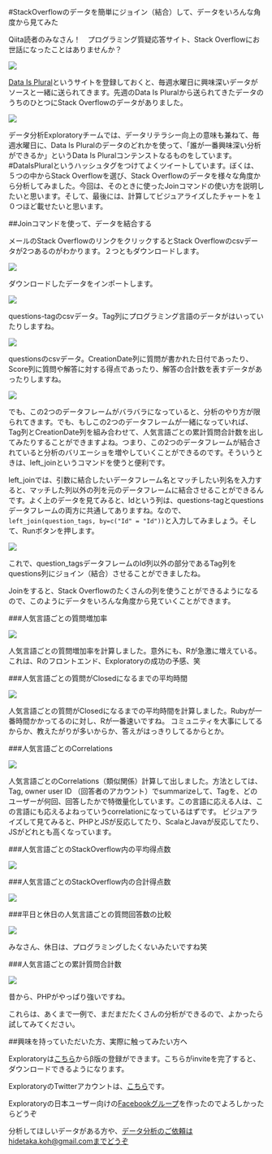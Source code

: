 #StackOverflowのデータを簡単にジョイン（結合）して、データをいろんな角度から見てみた

Qiita読者のみなさん！　プログラミング質疑応答サイト、Stack Overflowにお世話になったことはありませんか？

![](images/overview-stackoverflow.png)



[Data Is Plural](https://tinyletter.com/data-is-plural)というサイトを登録しておくと、毎週水曜日に興味深いデータがソースと一緒に送られてきます。先週のData Is Pluralから送られてきたデータのうちのひとつにStack Overflowのデータがありました。

![](images/email-stackoverflow.png)


データ分析Exploratoryチームでは、データリテラシー向上の意味も兼ねて、毎週水曜日に、Data Is Pluralのデータのどれかを使って、「誰が一番興味深い分析ができるか」というData Is Pluralコンテンストなるものをしています。‪#‎DataIsPlural‬というハッシュタグをつけてよくツイートしています。ぼくは、５つの中からStack Overflowを選び、Stack Overflowのデータを様々な角度から分析してみました。今回は、そのときに使ったJoinコマンドの使い方を説明したいと思います。そして、最後には、計算してビジュアライズしたチャートを１０つほど載せたいと思います。


##Joinコマンドを使って、データを結合する

メールのStack OverflowのリンクをクリックするとStack Overflowのcsvデータが2つあるのがわかります。２つともダウンロードします。

![](images/stackoverflow-github.png)

ダウンロードしたデータをインポートします。

![](images/import-stackoverflow.png)

questions-tagのcsvデータ。Tag列にプログラミング言語のデータがはいっていたりしますね。

![](images/before-join.png)

questionsのcsvデータ。CreationDate列に質問が書かれた日付であったり、Score列に質問や解答に対する得点であったり、解答の合計数を表すデータがあったりしますね。

![](images/before-join-stack.png)

でも、この2つのデータフレームがバラバラになっていると、分析のやり方が限られてきます。でも、もしこの2つのデータフレームが一緒になっていれば、Tag列とCreationDate列を組み合わせて、人気言語ごとの累計質問合計数を出してみたりすることができますよね。つまり、この2つのデータフレームが結合されていると分析のバリエーショを増やしていくことができるのです。そういうときは、left_joinというコマンドを使うと便利です。


left_joinでは、引数に結合したいデータフレーム名とマッチしたい列名を入力すると、マッチした列以外の列を元のデータフレームに結合させることができるんです。よく上のデータを見てみると、Idという列は、questions-tagとquestionsデータフレームの両方に共通してありますね。なので、```left_join(question_tags, by=c("Id" = "Id"))```と入力してみましょう。そして、Runボタンを押します。

![](images/tag-join.png)

これで、question_tagsデータフレームのId列以外の部分であるTag列をquestions列にジョイン（結合）させることができましたね。



Joinをすると、Stack Overflowのたくさんの列を使うことができるようになるので、このようにデータをいろんな角度から見ていくことができます。

###人気言語ごとの質問増加率

![](images/Compare-the-growth-of-particular-popular-language-in-StackOverflow-over-time.png)

人気言語ごとの質問増加率を計算しました。意外にも、Rが急激に増えている。これは、Rのフロントエンド、Exploratoryの成功の予感、笑

###人気言語ごとの質問がClosedになるまでの平均時間

![](images/The_average_speed_at_which_questions_are_closed.png)

人気言語ごとの質問がClosedになるまでの平均時間を計算しました。Rubyが一番時間かかってるのに対し、Rが一番速いですね。
コミュニティを大事にしてるからか、教えたがりが多いからか、答えがはっきりしてるからとか。

###人気言語ごとのCorrelations

![](images/Correlations_among_tags_on_questions_similarity.png)

人気言語ごとのCorrelations（類似関係）計算して出しました。方法としては、Tag, owner user ID （回答者のアカウント）でsummarizeして、Tagを、どのユーザーが何回、回答したかで特徴量化しています。この言語に応える人は、この言語にも応えるよねっていうcorrelationになっているはずです。
ビジュアライズして見てみると、PHPとJSが反応してたり、ScalaとJavaが反応してたり、JSがどれとも高くなっています。

###人気言語ごとのStackOverflow内の平均得点数

![](images/Which_popular_languages_tend_to_get_higher_or_lower_average_scores_in_StackOverflow.png)

###人気言語ごとのStackOverflow内の合計得点数

![](images/Which_popular_languages_tend_to_get_higher_or_lower_total_scores_in_StackOverflow-ave.png)

###平日と休日の人気言語ごとの質問回答数の比較

![](images/Which_popular_languages_tend_to_be_answered_in_StackOverflow_on.png)

みなさん、休日は、プログラミングしたくないみたいですね笑

###人気言語ごとの累計質問合計数

![](images/Which_popular_computer_programing_language_accumulating_Questions_the_most_in_StackOverflow.png)

昔から、PHPがやっぱり強いですね。

これらは、あくまで一例で、まだまだたくさんの分析ができるので、よかったら試してみてください。

##興味を持っていただいた方、実際に触ってみたい方へ

Exploratoryは[こちら](https://exploratory.io/
)からβ版の登録ができます。こちらがinviteを完了すると、ダウンロードできるようになります。


ExploratoryのTwitterアカウントは、[こちら](https://twitter.com/ExploratoryData
)です。

Exploratoryの日本ユーザー向けの[Facebookグループ](https://www.facebook.com/groups/1087437647994959/members/
)を作ったのでよろしかったらどうぞ

分析してほしいデータがある方や、データ分析のご依頼はhidetaka.koh@gmail.comまでどうぞ